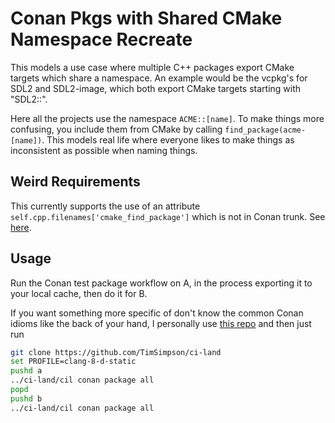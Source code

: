 # Conan Pkgs with Shared CMake Namespace Recreate

This models a use case where multiple C++ packages export CMake targets which share a namespace. An example would be the vcpkg's for SDL2 and SDL2-image, which both export CMake targets starting with "SDL2::".

Here all the projects use the namespace `ACME::[name]`. To make things more confusing, you include them from CMake by calling `find_package(acme-[name])`. This models real life where everyone likes to make things as inconsistent as possible when naming things.

## Weird Requirements

This currently supports the use of an attribute `self.cpp.filenames['cmake_find_package']` which is not in Conan trunk. See [here](https://github.com/conan-io/conan/issues/7254).

## Usage


Run the Conan test package workflow on A, in the process exporting it to your local cache, then do it for B.

If you want something more specific of don't know the common Conan idioms like the back of your hand, I personally use [this repo](https://github.com/TimSimpson/ci-land) and then just run

```bash
git clone https://github.com/TimSimpson/ci-land
set PROFILE=clang-8-d-static
pushd a
../ci-land/cil conan package all
popd
pushd b
../ci-land/cil conan package all
```

